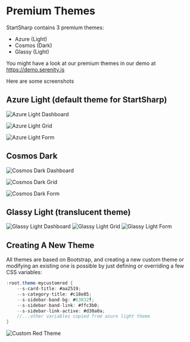 ﻿# Premium Themes

StartSharp contains 3 premium themes:

* Azure (Light)
* Cosmos (Dark)
* Glassy (Light)

You might have a look at our premium themes in our demo at https://demo.serenity.is

Here are some screenshots

## Azure Light (default theme for StartSharp)

![Azure Light Dashboard](img/bs5-azure-light-dashboard.png)

![Azure Light Grid](img/bs5-azure-light-grid.png)

![Azure Light Form](img/bs5-azure-light-form.png)

## Cosmos Dark

![Cosmos Dark Dashboard](img/bs5-cosmos-dark-dashboard.png)

![Cosmos Dark Grid](img/bs5-cosmos-dark-grid.png)

![Cosmos Dark Form](img/bs5-cosmos-dark-form.png)

## Glassy Light (translucent theme)

![Glassy Light Dashboard](img/bs5-glassy-light-dashboard.png)
![Glassy Light Grid](img/bs5-glassy-light-grid.png)
![Glassy Light Form](img/bs5-glassy-light-form.png)

## Creating A New Theme

All themes are based on Bootstrap, and creating a new custom theme or modifying an existing one is possible by just defining or overriding a few CSS variables:

```cs
:root.theme-mycustomred { 
    --s-card-title: #aa2519;
    --s-category-title: #c18e85;
    --s-sidebar-band-bg: #63032f;
    --s-sidebar-band-link: #ffc3b0;
    --s-sidebar-link-active: #d30a0a;
    //...other variables copied from azure light theme
}
```

![Custom Red Theme](img/bs5-custom-red-theme.png)